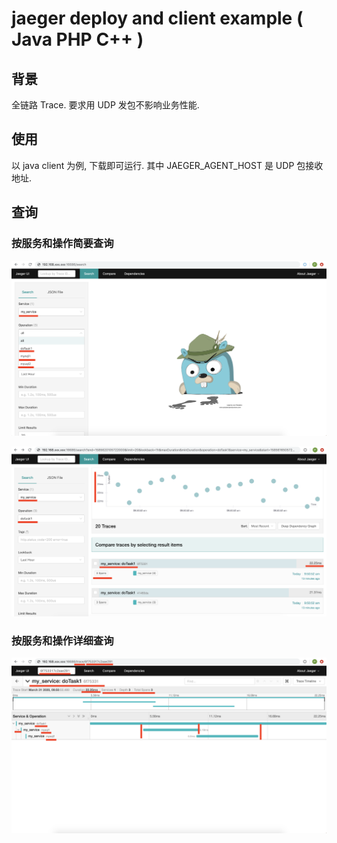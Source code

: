 # jaeger deploy and client example ( Java PHP C++ )

## 背景

全链路 Trace. 要求用 UDP 发包不影响业务性能.

## 使用

以 java client 为例, 下载即可运行. 其中 JAEGER_AGENT_HOST 是 UDP 包接收地址.

## 查询

### 按服务和操作简要查询

![按服务和操作查询](https://github.com/11061055/jaeger_client_example/blob/master/img/total.png)

![按服务和操作查询](https://github.com/11061055/jaeger_client_example/blob/master/img/task1_total.png)

### 按服务和操作详细查询

![按服务和操作查询](https://github.com/11061055/jaeger_client_example/blob/master/img/task1_detail.png)
